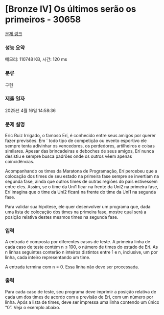# [Bronze IV] Os últimos serão os primeiros - 30658 

[문제 링크](https://www.acmicpc.net/problem/30658) 

### 성능 요약

메모리: 110748 KB, 시간: 120 ms

### 분류

구현

### 제출 일자

2025년 4월 16일 14:58:36

### 문제 설명

<p>Eric Ruiz Irrigado, o famoso Erí, é conhecido entre seus amigos por querer fazer previsões. Em ´ todo tipo de competição ou evento esportivo ele sempre tenta adivinhar os vencedores, os perdedores, artilheiros e coisas similares. Apesar das brincadeiras e deboches de seus amigos, Erí nunca desistiu e sempre busca padrões onde os outros vêem apenas coincidências.</p>

<p>Acompanhando os times da Maratona de Programação, Erí percebeu que a colocação dos times de seu estado na primeira fase sempre se invertiam na segunda fase, ainda que outros times de outras regiões do país estivessem entre eles. Assim, se o time da Uni1 ficar na frente da Uni2 na primeira fase, Erí imagina que o time da Uni2 ficará na frente do time da Uni1 na segunda fase.</p>

<p>Para validar sua hipótese, ele quer desenvolver um programa que, dada uma lista de colocação dos times na primeira fase, mostre qual será a posição relativa destes mesmos times na segunda fase.</p>

### 입력 

 <p>A entrada é composta por diferentes casos de teste. A primeira linha de cada caso de teste contém n ≤ 100, o número de times do estado de Erí. As n linhas seguintes conterão n inteiros distintos entre 1 e n, inclusive, um por linha, cada inteiro representando um time.</p>

<p>A entrada termina com n = 0. Essa linha não deve ser processada.</p>

### 출력 

 <p>Para cada caso de teste, seu programa deve imprimir a posição relativa de cada um dos times de acordo com a previsão de Erí, com um número por linha. Após a lista de times, deve ser impressa uma linha contendo um único “0”. Veja o exemplo abaixo.</p>

